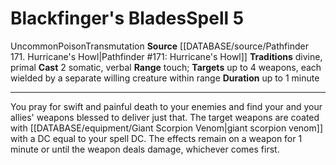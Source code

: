 ﻿---
actions: '[two-actions]'
component:
- Somatic
- Verbal
duration: up to 1 minute
heighten_level: '5'
id: '1076'
level: '5'
name: Blackfinger's Blades
range: touch
rarity: Uncommon
school: Transmutation
source: '[[DATABASE/source/Pathfinder 171. Hurricane''s Howl|Pathfinder #171: Hurricane''s
  Howl]]'
target: up to 4 weapons, each wielded by a separate willing creature within range
tradition:
- Divine
- Primal
trait:
- '[[DATABASE/trait/Poison|Poison]]'
- '[[DATABASE/trait/Transmutation|Transmutation]]'
- '[[DATABASE/trait/Uncommon|Uncommon]]'
type: Spell

---
# Blackfinger's Blades<span class="item-type">Spell 5</span>

<span class="trait-uncommon item-trait">Uncommon</span><span class="item-trait">Poison</span><span class="item-trait">Transmutation</span>
**Source** [[DATABASE/source/Pathfinder 171. Hurricane's Howl|Pathfinder #171: Hurricane's Howl]]
**Traditions** divine, primal
**Cast** <span class="action-icon">2</span> somatic, verbal
**Range** touch; **Targets** up to 4 weapons, each wielded by a separate willing creature within range
**Duration** up to 1 minute

---
You pray for swift and painful death to your enemies and find your and your allies' weapons blessed to deliver just that. The target weapons are coated with [[DATABASE/equipment/Giant Scorpion Venom|giant scorpion venom]] with a DC equal to your spell DC. The effects remain on a weapon for 1 minute or until the weapon deals damage, whichever comes first.